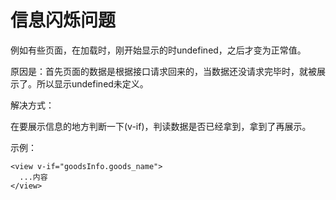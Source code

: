 # 信息闪烁问题

例如有些页面，在加载时，刚开始显示的时undefined，之后才变为正常值。

原因是：首先页面的数据是根据接口请求回来的，当数据还没请求完毕时，就被展示了。所以显示undefined未定义。



解决方式：

在要展示信息的地方判断一下(v-if)，判读数据是否已经拿到，拿到了再展示。

示例：

```vue
<view v-if="goodsInfo.goods_name">
  ...内容
</view>
```

